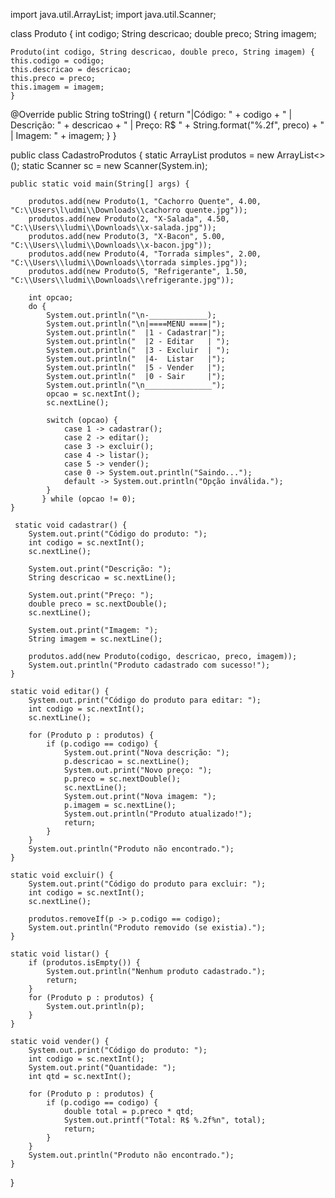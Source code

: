 import java.util.ArrayList;
import java.util.Scanner;

class Produto {
    int codigo;
    String descricao;
    double preco;
    String imagem;

    Produto(int codigo, String descricao, double preco, String imagem) {
    this.codigo = codigo;
    this.descricao = descricao;
    this.preco = preco;
    this.imagem = imagem;
    }

 @Override
    public String toString() {
    return "|Código: " + codigo +
          " | Descrição: " + descricao +
          " | Preço: R$ " + String.format("%.2f", preco) +
          " | Imagem: " + imagem;
    }
}

public class CadastroProdutos {
    static ArrayList<Produto> produtos = new ArrayList<>();
    static Scanner sc = new Scanner(System.in);

    public static void main(String[] args) {
      
        produtos.add(new Produto(1, "Cachorro Quente", 4.00, "C:\\Users\l\udmi\\Downloads\\cachorro quente.jpg"));
        produtos.add(new Produto(2, "X-Salada", 4.50, "C:\\Users\\ludmi\\Downloads\\x-salada.jpg"));
        produtos.add(new Produto(3, "X-Bacon", 5.00, "C:\\Users\\ludmi\\Downloads\\x-bacon.jpg"));
        produtos.add(new Produto(4, "Torrada simples", 2.00, "C:\\Users\\ludmi\\Downloads\\torrada simples.jpg"));
        produtos.add(new Produto(5, "Refrigerante", 1.50, "C:\\Users\\ludmi\\Downloads\\refrigerante.jpg"));

        int opcao;
        do {
            System.out.println("\n-_____________);
            System.out.println("\n|====MENU ====|");
            System.out.println("  |1 - Cadastrar|");
            System.out.println("  |2 - Editar   | ");
            System.out.println("  |3 - Excluir  | ");
            System.out.println("  |4-  Listar   |");
            System.out.println("  |5 - Vender   |");
            System.out.println("  |0 - Sair     |");
            System.out.println("\n_______________");
            opcao = sc.nextInt();
            sc.nextLine();

            switch (opcao) {
                case 1 -> cadastrar();
                case 2 -> editar();
                case 3 -> excluir();
                case 4 -> listar();
                case 5 -> vender();
                case 0 -> System.out.println("Saindo...");
                default -> System.out.println("Opção inválida.");
            }
           } while (opcao != 0);
    }

     static void cadastrar() {
        System.out.print("Código do produto: ");
        int codigo = sc.nextInt();
        sc.nextLine();

        System.out.print("Descrição: ");
        String descricao = sc.nextLine();

        System.out.print("Preço: ");
        double preco = sc.nextDouble();
        sc.nextLine();

        System.out.print("Imagem: ");
        String imagem = sc.nextLine();

        produtos.add(new Produto(codigo, descricao, preco, imagem));
        System.out.println("Produto cadastrado com sucesso!");
    }

    static void editar() {
        System.out.print("Código do produto para editar: ");
        int codigo = sc.nextInt();
        sc.nextLine();

        for (Produto p : produtos) {
            if (p.codigo == codigo) {
                System.out.print("Nova descrição: ");
                p.descricao = sc.nextLine();
                System.out.print("Novo preço: ");
                p.preco = sc.nextDouble();
                sc.nextLine();
                System.out.print("Nova imagem: ");
                p.imagem = sc.nextLine();
                System.out.println("Produto atualizado!");
                return;
            }
        }
        System.out.println("Produto não encontrado.");
    }

    static void excluir() {
        System.out.print("Código do produto para excluir: ");
        int codigo = sc.nextInt();
        sc.nextLine();

        produtos.removeIf(p -> p.codigo == codigo);
        System.out.println("Produto removido (se existia).");
    }

    static void listar() {
        if (produtos.isEmpty()) {
            System.out.println("Nenhum produto cadastrado.");
            return;
        }
        for (Produto p : produtos) {
            System.out.println(p);
        }
    }

    static void vender() {
        System.out.print("Código do produto: ");
        int codigo = sc.nextInt();
        System.out.print("Quantidade: ");
        int qtd = sc.nextInt();

        for (Produto p : produtos) {
            if (p.codigo == codigo) {
                double total = p.preco * qtd;
                System.out.printf("Total: R$ %.2f%n", total);
                return;
            }
        }
        System.out.println("Produto não encontrado.");
    }
}
